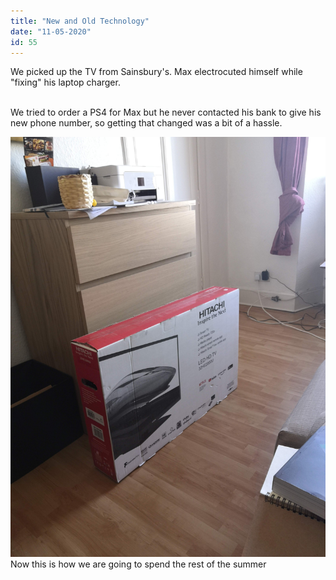 ```yaml
---
title: "New and Old Technology"
date: "11-05-2020"
id: 55
---
```

We picked up the TV from Sainsbury's. Max electrocuted himself while "fixing" his laptop charger. <br><br>

We tried to order a PS4 for Max but he never contacted his bank to give his new phone number, so getting that changed was a bit of a hassle.

![New TV](../images/May/11.jpg)
Now this is how we are going to spend the rest of the summer


